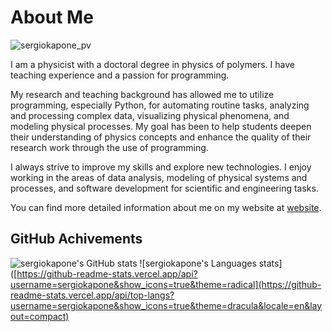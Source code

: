 # About Me

<p align="left"> <img src="https://komarev.com/ghpvc/?username=sergiokapone&label=Profile%20views&color=0e75b6&style=plastic" alt="sergiokapone_pv" /> </p>

I am a physicist with a doctoral degree in physics of polymers. I have teaching experience and a passion for programming. 

My research and teaching background has allowed me to utilize programming, especially Python, for automating routine tasks, analyzing and processing complex data, visualizing physical phenomena, and modeling physical processes. 
My goal has been to help students deepen their understanding of physics concepts and enhance the quality of their research work through the use of programming.

I always strive to improve my skills and explore new technologies. 
I enjoy working in the areas of data analysis, modeling of physical systems and processes, and software development for scientific and engineering tasks.

You can find more detailed information about me on my website at [website](https://sergiokapone.github.io/).

## GitHub Achivements

![sergiokapone's GitHub stats](https://github-readme-stats.vercel.app/api?username=sergiokapone&show_icons=true&theme=radical)
![sergiokapone's Languages stats]([https://github-readme-stats.vercel.app/api?username=sergiokapone&show_icons=true&theme=radical](https://github-readme-stats.vercel.app/api/top-langs?username=sergiokapone&show_icons=true&theme=dracula&locale=en&layout=compact)
